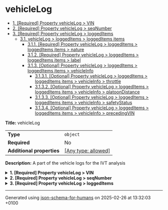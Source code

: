 # vehicleLog

- [1. [Required] Property vehicleLog > VIN](#VIN)
- [2. [Required] Property vehicleLog > seqNumber](#seqNumber)
- [3. [Required] Property vehicleLog > loggedItems](#loggedItems)
  - [3.1. vehicleLog > loggedItems > loggedItems items](#autogenerated_heading_2)
    - [3.1.1. [Required] Property vehicleLog > loggedItems > loggedItems items > nature](#loggedItems_items_nature)
    - [3.1.2. [Required] Property vehicleLog > loggedItems > loggedItems items > label](#loggedItems_items_label)
    - [3.1.3. [Optional] Property vehicleLog > loggedItems > loggedItems items > vehicleInfo](#loggedItems_items_vehicleInfo)
      - [3.1.3.1. [Optional] Property vehicleLog > loggedItems > loggedItems items > vehicleInfo > throttle](#loggedItems_items_vehicleInfo_throttle)
      - [3.1.3.2. [Optional] Property vehicleLog > loggedItems > loggedItems items > vehicleInfo > platoonDistance](#loggedItems_items_vehicleInfo_platoonDistance)
      - [3.1.3.3. [Optional] Property vehicleLog > loggedItems > loggedItems items > vehicleInfo > safetyStatus](#loggedItems_items_vehicleInfo_safetyStatus)
      - [3.1.3.4. [Optional] Property vehicleLog > loggedItems > loggedItems items > vehicleInfo > precedingVIN](#loggedItems_items_vehicleInfo_precedingVIN)

**Title:** vehicleLog

|                           |                                                                           |
| ------------------------- | ------------------------------------------------------------------------- |
| **Type**                  | `object`                                                                  |
| **Required**              | No                                                                        |
| **Additional properties** | [[Any type: allowed]](# "Additional Properties of any type are allowed.") |

**Description:** A part of the vehicle logs for the IVT analysis

<details>
<summary>
<strong> <a name="VIN"></a>1. [Required] Property vehicleLog > VIN</strong>  

</summary>
<blockquote>

|              |          |
| ------------ | -------- |
| **Type**     | `string` |
| **Required** | Yes      |

**Description:** Vehicle identification number of the vehicle sending the log

</blockquote>
</details>

<details>
<summary>
<strong> <a name="seqNumber"></a>2. [Required] Property vehicleLog > seqNumber</strong>  

</summary>
<blockquote>

|              |           |
| ------------ | --------- |
| **Type**     | `integer` |
| **Required** | Yes       |

**Description:** The number identifing the log fragment

</blockquote>
</details>

<details>
<summary>
<strong> <a name="loggedItems"></a>3. [Required] Property vehicleLog > loggedItems</strong>  

</summary>
<blockquote>

|              |                   |
| ------------ | ----------------- |
| **Type**     | `array of object` |
| **Required** | Yes               |

**Description:** Array of logged items

|                      | Array restrictions |
| -------------------- | ------------------ |
| **Min items**        | N/A                |
| **Max items**        | N/A                |
| **Items unicity**    | False              |
| **Additional items** | False              |
| **Tuple validation** | See below          |

| Each item of this array must be         | Description       |
| --------------------------------------- | ----------------- |
| [loggedItems items](#loggedItems_items) | Basic logged item |

### <a name="autogenerated_heading_2"></a>3.1. vehicleLog > loggedItems > loggedItems items

|                           |                                                                           |
| ------------------------- | ------------------------------------------------------------------------- |
| **Type**                  | `object`                                                                  |
| **Required**              | No                                                                        |
| **Additional properties** | [[Any type: allowed]](# "Additional Properties of any type are allowed.") |

**Description:** Basic logged item

<details>
<summary>
<strong> <a name="loggedItems_items_nature"></a>3.1.1. [Required] Property vehicleLog > loggedItems > loggedItems items > nature</strong>  

</summary>
<blockquote>

|              |                    |
| ------------ | ------------------ |
| **Type**     | `enum (of string)` |
| **Required** | Yes                |

**Description:** Nature of the communication action

Must be one of:
* "emission"
* "reception"

</blockquote>
</details>

<details>
<summary>
<strong> <a name="loggedItems_items_label"></a>3.1.2. [Required] Property vehicleLog > loggedItems > loggedItems items > label</strong>  

</summary>
<blockquote>

|              |          |
| ------------ | -------- |
| **Type**     | `string` |
| **Required** | Yes      |

**Description:** Message of the communication action

</blockquote>
</details>

<details>
<summary>
<strong> <a name="loggedItems_items_vehicleInfo"></a>3.1.3. [Optional] Property vehicleLog > loggedItems > loggedItems items > vehicleInfo</strong>  

</summary>
<blockquote>

|                           |                                                                           |
| ------------------------- | ------------------------------------------------------------------------- |
| **Type**                  | `object`                                                                  |
| **Required**              | No                                                                        |
| **Additional properties** | [[Any type: allowed]](# "Additional Properties of any type are allowed.") |

**Description:** Information of the vehicle when the communication action was logged

<details>
<summary>
<strong> <a name="loggedItems_items_vehicleInfo_throttle"></a>3.1.3.1. [Optional] Property vehicleLog > loggedItems > loggedItems items > vehicleInfo > throttle</strong>  

</summary>
<blockquote>

|              |          |
| ------------ | -------- |
| **Type**     | `number` |
| **Required** | No       |

**Description:** Throttle value

</blockquote>
</details>

<details>
<summary>
<strong> <a name="loggedItems_items_vehicleInfo_platoonDistance"></a>3.1.3.2. [Optional] Property vehicleLog > loggedItems > loggedItems items > vehicleInfo > platoonDistance</strong>  

</summary>
<blockquote>

|              |          |
| ------------ | -------- |
| **Type**     | `number` |
| **Required** | No       |

**Description:** Longitudinal distance to the preceeding vehicle

</blockquote>
</details>

<details>
<summary>
<strong> <a name="loggedItems_items_vehicleInfo_safetyStatus"></a>3.1.3.3. [Optional] Property vehicleLog > loggedItems > loggedItems items > vehicleInfo > safetyStatus</strong>  

</summary>
<blockquote>

|              |           |
| ------------ | --------- |
| **Type**     | `integer` |
| **Required** | No        |

**Description:** Safety Status of the vehicle

</blockquote>
</details>

<details>
<summary>
<strong> <a name="loggedItems_items_vehicleInfo_precedingVIN"></a>3.1.3.4. [Optional] Property vehicleLog > loggedItems > loggedItems items > vehicleInfo > precedingVIN</strong>  

</summary>
<blockquote>

|              |          |
| ------------ | -------- |
| **Type**     | `string` |
| **Required** | No       |

**Description:** Vehicle identification number of the preceeding vehicle within the platoon

</blockquote>
</details>

</blockquote>
</details>

</blockquote>
</details>

----------------------------------------------------------------------------------------------------------------------------
Generated using [json-schema-for-humans](https://github.com/coveooss/json-schema-for-humans) on 2025-02-26 at 13:32:03 +0100